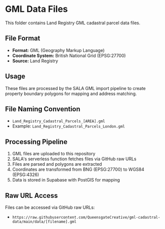 # GML Data Files

This folder contains Land Registry GML cadastral parcel data files.

## File Format
- **Format:** GML (Geography Markup Language)
- **Coordinate System:** British National Grid (EPSG:27700)
- **Source:** Land Registry

## Usage
These files are processed by the SALA GML import pipeline to create property boundary polygons for mapping and address matching.

## File Naming Convention
- `Land_Registry_Cadastral_Parcels_[AREA].gml`
- Example: `Land_Registry_Cadastral_Parcels_London.gml`

## Processing Pipeline
1. GML files are uploaded to this repository
2. SALA's serverless function fetches files via GitHub raw URLs
3. Files are parsed and polygons are extracted
4. Coordinates are transformed from BNG (EPSG:27700) to WGS84 (EPSG:4326)
5. Data is stored in Supabase with PostGIS for mapping

## Raw URL Access
Files can be accessed via GitHub raw URLs:
- `https://raw.githubusercontent.com/QueensgateCreative/gml-cadastral-data/main/data/[filename].gml`
